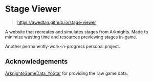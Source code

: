 # Stage Viewer

> https://awedtan.github.io/stage-viewer

A website that recreates and simulates stages from Arknights. Made to minimize wasting time and resources previewing stages in-game.

Another permanently-work-in-progress personal project.

## Acknowledgements

[ArknightsGameData_YoStar](https://github.com/Kengxxiao/ArknightsGameData_YoStar) for providing the raw game data.
